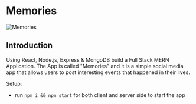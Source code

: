 # Memories

![Memories](https://i.ibb.co/J3T3QsP/Screenshot-39.png)

## Introduction

Using React, Node.js, Express & MongoDB build a Full Stack MERN Application. The App is called "Memories" and it is a simple social media app that allows users to post interesting events that happened in their lives.

Setup:

- run `npm i && npm start` for both client and server side to start the app
